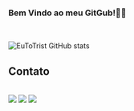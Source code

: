 ### Bem Vindo ao meu GitGub!👨‍💻

<div style="display: inline_block"><br>

![EuToTrist GitHub stats](https://github-readme-stats.vercel.app/api?username=EuToTrist&show_icons=true&theme=dracula)

<!-- ![Top Langs](https://github-readme-stats.vercel.app/api/top-langs/?username=EuToTrist&layout=compact) -->

</div>

 ## Contato

<div>
<br>
 <a href="" target="_blank"><img src="https://img.shields.io/badge/Discord-7289DA?style=for-the-badge&logo=discord&logoColor=white" target="_blank"></a> 
  <a href ="mailto:arthurwillyams.dev@gmail.com"><img src="https://img.shields.io/badge/-Gmail-%23333?style=for-the-badge&logo=gmail&logoColor=white" target="_blank"></a>
  <a href="https://www.linkedin.com/in/arthur-willyams-938659247/" target="_blank"><img src="https://img.shields.io/badge/-LinkedIn-%230077B5?style=for-the-badge&logo=linkedin&logoColor=white" target="_blank"></a>
  
</div>

<!--![snake gif](https://github.com/EuToTrist/EuToTrist/blob/output/github-contribution-grid-snake.svg) -->
